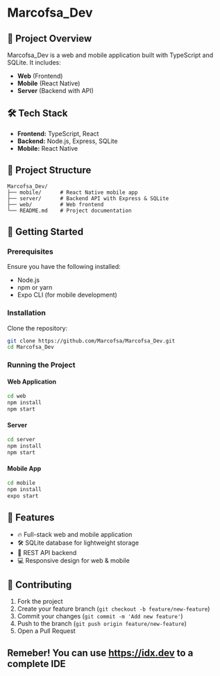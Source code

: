 # Marcofsa\_Dev

&#x20;&#x20;

## 🚀 Project Overview

Marcofsa\_Dev is a web and mobile application built with TypeScript and SQLite. It includes:

- **Web** (Frontend)
- **Mobile** (React Native)
- **Server** (Backend with API)

## 🛠 Tech Stack

- **Frontend:** TypeScript, React
- **Backend:** Node.js, Express, SQLite
- **Mobile:** React Native

## 📂 Project Structure

```
Marcofsa_Dev/
├── mobile/      # React Native mobile app
├── server/      # Backend API with Express & SQLite
├── web/         # Web frontend
└── README.md    # Project documentation
```

## 🚀 Getting Started

### Prerequisites

Ensure you have the following installed:

- Node.js
- npm or yarn
- Expo CLI (for mobile development)

### Installation

Clone the repository:

```sh
git clone https://github.com/Marcofsa/Marcofsa_Dev.git
cd Marcofsa_Dev
```

### Running the Project

#### Web Application

```sh
cd web
npm install
npm start
```

#### Server

```sh
cd server
npm install
npm start
```

#### Mobile App

```sh
cd mobile
npm install
expo start
```

## 📌 Features

- 🔥 Full-stack web and mobile application
- 🛠 SQLite database for lightweight storage
- 📡 REST API backend
- 💻 Responsive design for web & mobile

## 🤝 Contributing

1. Fork the project
2. Create your feature branch (`git checkout -b feature/new-feature`)
3. Commit your changes (`git commit -m 'Add new feature'`)
4. Push to the branch (`git push origin feature/new-feature`)
5. Open a Pull Request

## Remeber! You can use https://idx.dev to a complete IDE
